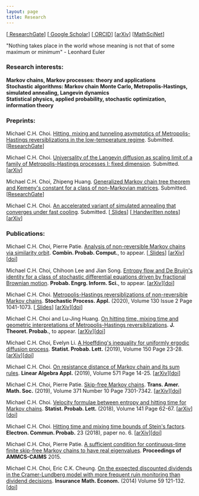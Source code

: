 ```yaml
---
layout: page
title: Research 
---
```

\[[<i class="ai ai-researchgate-square ai-lg" style="color:#00d09d"></i> ResearchGate](https://www.researchgate.net/profile/Michael_Chek_Hin_Choi)\] \[[<i class="ai ai-google-scholar-square ai-lg" style="color:#4788ee"></i> Google Scholar](https://scholar.google.com.hk/citations?view_op=list_works&hl=en&user=lNt8be0AAAAJ)\] \[[<i class="ai ai-orcid ai-lg" style="color:#A6CE39"></i> ORCID](https://orcid.org/0000-0003-0309-3217)\] \[[<i class="ai ai-arxiv ai-lg"></i>arXiv](https://arxiv.org/search/?searchtype=author&query=Choi%2C+M+C+H)\] \[[MathSciNet](https://mathscinet.ams.org/mathscinet/search/author.html?mrauthid=1090620)\]

"Nothing takes place in the world whose meaning is not that of some maximum or minimum" - Leonhard Euler

### Research interests:

 <i class="fas fa-book fa-sm"></i> **Markov chains, Markov processes: theory and applications** <br />
 <i class="fas fa-book fa-sm"></i> **Stochastic algorithms: Markov chain Monte Carlo, Metropolis-Hastings, simulated annealing, Langevin dynamics** <br />
 <i class="fas fa-book fa-sm"></i> **Statistical physics, applied probability, stochastic optimization, information theory** <br />

### Preprints: 

Michael C.H. Choi. [Hitting, mixing and tunneling asymptotics of Metropolis-Hastings reversiblizations in the low-temperature regime](https://www.researchgate.net/publication/338478472_Hitting_mixing_and_tunneling_asymptotics_of_Metropolis-Hastings_reversiblizations_in_the_low-temperature_regime). Submitted. \[[<i class="ai ai-researchgate ai-lg"></i>ResearchGate](https://www.researchgate.net/publication/338478472_Hitting_mixing_and_tunneling_asymptotics_of_Metropolis-Hastings_reversiblizations_in_the_low-temperature_regime)\]

Michael C.H. Choi. [Universality of the Langevin diffusion as scaling limit of a family of Metropolis-Hastings processes I: fixed dimension](https://arxiv.org/abs/1907.10318). Submitted. \[[<i class="ai ai-arxiv ai-lg"></i>arXiv](https://arxiv.org/abs/1907.10318)\]

Michael C.H. Choi, Zhipeng Huang. [Generalized Markov chain tree theorem and Kemeny's constant for a class of non-Markovian matrices](https://www.researchgate.net/publication/332603447_Generalized_Markov_chain_tree_theorem_and_Kemeny%27s_constant_for_a_class_of_non-Markovian_matrices). Submitted. \[[<i class="ai ai-researchgate ai-lg"></i>ResearchGate](https://www.researchgate.net/publication/332603447_Generalized_Markov_chain_tree_theorem_and_Kemeny%27s_constant_for_a_class_of_non-Markovian_matrices)\]

Michael C.H. Choi. [An accelerated variant of simulated annealing that converges under fast cooling](https://arxiv.org/abs/1901.10269). Submitted. \[[<i class="fas fa-file-pdf fa-sm"></i> Slides](/menu/slides_SA.pdf)\] \[[<i class="fas fa-file-pdf fa-sm"></i> Handwritten notes](/menu/handwritten_SA.pdf)\] \[[<i class="ai ai-arxiv ai-lg"></i>arXiv](https://arxiv.org/abs/1901.10269)\]

<!--- (Michael C.H. Choi. [A scale function approach for Stein's method of one-dimensional diffusions](/menu/ScalefunctionSteinmethod.pdf). Submitted.) -->

### Publications:

Michael C.H. Choi, Pierre Patie. [Analysis of non-reversible Markov chains via similarity orbit](https://www.researchgate.net/publication/324518071_Analysis_of_non-reversible_Markov_chains_via_similarity_orbit). **Combin. Probab. Comput.**, to appear. \[[<i class="fas fa-file-pdf fa-sm"></i> Slides](/menu/BExam_Michael.pdf)\] \[[<i class="ai ai-arxiv ai-lg"></i>arXiv](https://arxiv.org/abs/1912.10715)\]\[[<i class="ai ai-doi ai-lg"></i>doi](http://dx.doi.org/10.1017/S0963548320000024)\]

Michael C.H. Choi, Chihoon Lee and Jian Song. [Entropy flow and De Bruijn's identity for a class of stochastic differential equations driven by fractional Brownian motion](http://arxiv.org/abs/1903.12325). **Probab. Engrg. Inform. Sci.**, to appear. \[[<i class="ai ai-arxiv ai-lg"></i>arXiv](https://arxiv.org/abs/1903.12325)\]\[[<i class="ai ai-doi ai-lg"></i>doi](https://doi.org/10.1017/S0269964819000421)\]

Michael C.H. Choi. [Metropolis-Hastings reversiblizations of non-reversible Markov chains](https://arxiv.org/abs/1706.00068). **Stochastic Process. Appl.** (2020), Volume 130 Issue 2 Page 1041-1073. \[[<i class="fas fa-file-pdf fa-sm"></i> Slides](/menu/BExam_Michael.pdf)\] \[[<i class="ai ai-arxiv ai-lg"></i>arXiv](https://arxiv.org/abs/1706.00068)\]\[[<i class="ai ai-doi ai-lg"></i>doi](https://doi.org/10.1016/j.spa.2019.04.006)\]

Michael C.H. Choi and Lu-Jing Huang. [On hitting time, mixing time and geometric interpretations of Metropolis-Hastings reversiblizations](https://arxiv.org/abs/1810.11763). **J. Theoret. Probab.**, to appear. \[[<i class="ai ai-arxiv ai-lg"></i>arXiv](https://arxiv.org/abs/1810.11763)\]\[[<i class="ai ai-doi ai-lg"></i>doi](https://doi.org/10.1007/s10959-019-00903-2)\]

Michael C.H. Choi, Evelyn Li. [A Hoeffding's inequality for uniformly ergodic diffusion process](https://doi.org/10.1016/j.spl.2019.02.012). **Statist. Probab. Lett.** (2019), Volume 150 Page 23-28. \[[<i class="ai ai-arxiv ai-lg"></i>arXiv](https://arxiv.org/abs/1903.10125)\]\[[<i class="ai ai-doi ai-lg"></i>doi](https://doi.org/10.1016/j.spl.2019.02.012)\]

Michael C.H. Choi. [On resistance distance of Markov chain and its sum rules](https://doi.org/10.1016/j.laa.2019.02.014). **Linear Algebra Appl.** (2019), Volume 571 Page 14-25. \[[<i class="ai ai-arxiv ai-lg"></i>arXiv](https://arxiv.org/abs/1902.09078)\]\[[<i class="ai ai-doi ai-lg"></i>doi](https://doi.org/10.1016/j.laa.2019.02.014)\]

Michael C.H. Choi, Pierre Patie. [Skip-free Markov chains](https://doi.org/10.1090/tran/7773). **Trans. Amer. Math. Soc.** (2019), Volume 371 Number 10 Page 7301-7342. \[[<i class="ai ai-arxiv ai-lg"></i>arXiv](https://arxiv.org/abs/1903.00139)\]\[[<i class="ai ai-doi ai-lg"></i>doi](https://doi.org/10.1090/tran/7773)\]

Michael C.H. Choi. [Velocity formulae between entropy and hitting time for Markov chains](https://www.sciencedirect.com/science/article/pii/S016771521830213X). **Statist. Probab. Lett.** (2018), Volume 141 Page 62-67. \[[<i class="ai ai-arxiv ai-lg"></i>arXiv](https://arxiv.org/abs/1805.02162)\]\[[<i class="ai ai-doi ai-lg"></i>doi](https://www.sciencedirect.com/science/article/pii/S016771521830213X)\]

Michael C.H. Choi. [Hitting time and mixing time bounds of Stein's factors](https://projecteuclid.org/euclid.ecp/1518663615#info). **Electron. Commun. Probab.** 23 (2018), paper no. 6. \[[<i class="ai ai-arxiv ai-lg"></i>arXiv](https://arxiv.org/abs/1709.04848)\]\[[<i class="ai ai-doi ai-lg"></i>doi](https://doi.org/10.1214/18-ECP110)\]

Michael C.H. Choi, Pierre Patie. [A sufficient condition for continuous-time finite skip-free Markov chains to have real eigenvalues](http://link.springer.com/chapter/10.1007/978-3-319-30379-6_48). **Proceedings of AMMCS-CAIMS** 2015. 

Michael C.H. Choi, Eric C.K. Cheung. [On the expected discounted dividends in the Cramer-Lundberg model with more frequent ruin monitoring than dividend decisions](http://dx.doi.org/10.1016/j.insmatheco.2014.08.009). **Insurance Math. Econom.** (2014) Volume 59 121-132. \[[<i class="ai ai-doi ai-lg"></i>doi](http://dx.doi.org/10.1016/j.insmatheco.2014.08.009)\]


